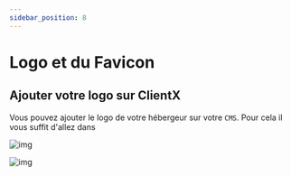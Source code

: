 ```yaml
---
sidebar_position: 8
---
```


# Logo et du Favicon

## Ajouter votre logo sur ClientX

Vous pouvez ajouter le logo de votre hébergeur sur votre `CMS`.
Pour cela il vous suffit d'allez dans 

![img](https://cdn.discordapp.com/attachments/939840146507989003/968534237928128512/unknown.png)

![img](https://cdn.discordapp.com/attachments/939840146507989003/968534371260854302/unknown.png)